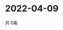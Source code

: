 # 2022-04-09
  共 0条

  <!-- BEGIN -->
  <!-- 最后更新时间Sat Apr 09 2022 06:07:32 GMT+0000 (Coordinated Universal Time) -->
  
  <!-- END -->
  
  